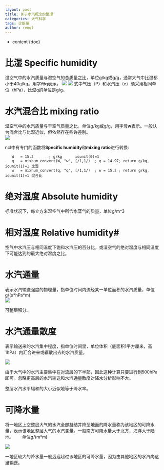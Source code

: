 ```yaml
---
layout: post
title: 关于水汽概念的整理
categories: 大气科学
tags: 诊断量
author: renql
---
```


* content
{:toc}

# 比湿 Specific humidity #
湿空气中的水汽质量与湿空气的总质量之比，单位g/kg或g/g，通常大气中比湿都小于40g/kg。用字母**q**表示。
![](https://gss0.bdstatic.com/94o3dSag_xI4khGkpoWK1HF6hhy/baike/pic/item/b17eca8065380cd7998acfd0a844ad3459828172.jpg)
![](https://gss2.bdstatic.com/9fo3dSag_xI4khGkpoWK1HF6hhy/baike/pic/item/d6ca7bcb0a46f21f5cb7326eff246b600c33ae08.jpg)
式中气压（P）和水汽压（e）须采用相同单位（hPa），比湿q的单位是g/g。

# 水汽混合比 mixing ratio #
湿空气中的水汽质量与干空气质量之比，单位g/kg或g/g，用字母**w**表示。一般认为混合比与比湿近似，但依然存在些许差别。  
![](https://wx4.sinaimg.cn/large/006fa9Xlly1g84qpacae2j30kz01fwea.jpg)  

ncl中有专门的函数将**Specific humidity**和**mixing ratio**进行转换:  
```
   W   = 15.2       ; g/kg      iounit(0)=1
   q   = mixhum_convert(W, "w", (/1,1/)  ; q = 14.97; return g/kg, iounit(1)=1 比湿
   w   = mixhum_convert(q, "q", (/1,1/)  ; w = 15.2 ; return g/kg, iounit(1)=1 混合比
```

# 绝对湿度  Absolute humidity #
标准状况下，每立方米湿空气中所含水蒸气的质量，单位g/m^3




# 相对湿度 Relative humidity#
空气中水汽压与相同温度下饱和水汽压的百分比，或湿空气的绝对湿度与相同温度下可能达到的最大绝对湿度之比。

# 水汽通量 #
表示水汽输送强度的物理量，指单位时间内流经某一单位面积的水汽质量，单位g/(s\*hPa\*m)     
![](http://wx3.sinaimg.cn/mw690/006APL3qgy1foqpf4qsfbj30tm0mswn8.jpg)

可整层积分。

# 水汽通量散度 #
表示输送来的水汽集中程度，指单位时间里，单位体积（底面积1平方厘米，高1hPa）内汇合进来或辐散出去的水汽质量。

![](http://wx2.sinaimg.cn/mw690/006APL3qgy1foqq19xgnpj30vs05q0tk.jpg)

由于大气中的水汽主要集中在对流层的下半部，因此这种计算只要进行到500hPa即可。忽略更高层的水汽输送和水汽通量散度对降水分析影响不大。  

整层水汽水平辐和的大小近似地等于降水率。

# 可降水量 # 
将一地区上空整层大气的水汽全部凝结并降至地面的降水量称为该地区的可降水量，表示该地区整层大气的水汽含量。一般南方可降水量大于北方，海洋大于陆地。       
单位g/(m\*m)    

![](http://wx2.sinaimg.cn/small/006APL3qgy1foqqy1ys0ej308z05sjrb.jpg)

一地区较大的降水量一般远远超过该地区的可降水量，因为由其他地区的水汽向这里输送。
